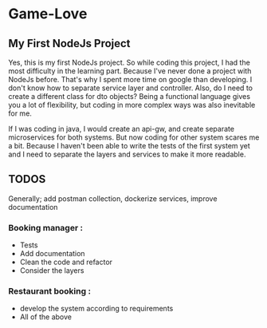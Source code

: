 # Game-Love


## My First NodeJs Project
Yes, this is my first NodeJs project. So while coding this project, I had the most difficulty in the learning part. Because I've never done a project with NodeJs before. That's why I spent more time on google than developing. I don't know how to separate service layer and controller. Also, do I need to create a different class for dto objects? Being a functional language gives you a lot of flexibility, but coding in more complex ways was also inevitable for me.

If I was coding in java, I would create an api-gw, and create separate microservices for both systems. But now coding for other system scares me a bit. Because I haven't been able to write the tests of the first system yet and I need to separate the layers and services to make it more readable.

## TODOS
Generally; add postman collection, dockerize services, improve documentation
### Booking manager :
- Tests
- Add documentation
- Clean the code and refactor
- Consider the layers

### Restaurant booking :
- develop the system according to requirements
- All of the above